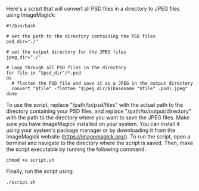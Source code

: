 Here's a script that will convert all PSD files in a directory to JPEG files using ImageMagick:
```plaintext
#!/bin/bash

# set the path to the directory containing the PSD files
psd_dir="./"

# set the output directory for the JPEG files
jpeg_dir="./"

# loop through all PSD files in the directory
for file in "$psd_dir"/*.psd
do
  # flatten the PSD file and save it as a JPEG in the output directory
  convert "$file" -flatten "$jpeg_dir/$(basename "$file" .psd).jpeg"
done
```
To use the script, replace "/path/to/psd/files" with the actual path to the directory containing your PSD files, and replace "/path/to/output/directory" with the path to the directory where you want to save the JPEG files.
Make sure you have ImageMagick installed on your system. You can install it using your system's package manager or by downloading it from the ImageMagick website (https://imagemagick.org/).
To run the script, open a terminal and navigate to the directory where the script is saved. Then, make the script executable by running the following command:
```plaintext
chmod +x script.sh
```
Finally, run the script using:
```plaintext
./script.sh
```





